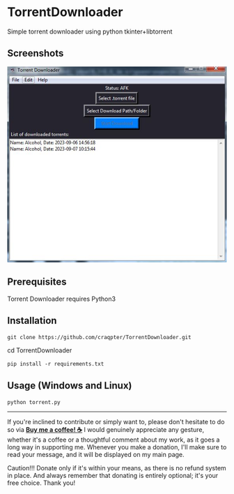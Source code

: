 # TorrentDownloader
Simple torrent downloader using python tkinter+libtorrent

## Screenshots
![TorrentDownloader](demo/demo.jpg "TD in action")

## Prerequisites
Torrent Downloader requires Python3

## Installation
```
git clone https://github.com/craqpter/TorrentDownloader.git
```
cd TorrentDownloader
```
pip install -r requirements.txt
```

## Usage (Windows and Linux)
```
python torrent.py
```

__________________________________________________________
If you're inclined to contribute or simply want to, please don't hesitate to do so via [__Buy me a coffee! :coffee:__](https://www.buymeacoffee.com/gebeleixis)
I would genuinely appreciate any gesture, whether it's a coffee or a thoughtful comment about my work, 
as it goes a long way in supporting me. Whenever you make a donation, I'll make sure to read your message, 
and it will be displayed on my main page.

Caution!!! Donate only if it's within your means, as there is no refund system in place. 
And always remember that donating is entirely optional; it's your free choice. Thank you!
